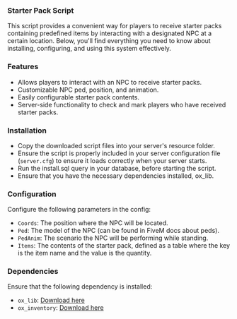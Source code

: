 ### Starter Pack Script

This script provides a convenient way for players to receive starter packs containing predefined items by interacting with a designated NPC at a certain location. Below, you'll find everything you need to know about installing, configuring, and using this system effectively.

### Features

- Allows players to interact with an NPC to receive starter packs.
- Customizable NPC ped, position, and animation.
- Easily configurable starter pack contents.
- Server-side functionality to check and mark players who have received starter packs.

### Installation

- Copy the downloaded script files into your server's resource folder.
- Ensure the script is properly included in your server configuration file (`server.cfg`) to ensure it loads correctly when your server starts.
- Run the install.sql query in your database, before starting the script.
- Ensure that you have the necessary dependencies installed, ox_lib.

### Configuration

Configure the following parameters in the config:

- `Coords`: The position where the NPC will be located.
- `Ped`: The model of the NPC (can be found in FiveM docs about peds).
- `PedAnim`: The scenario the NPC will be performing while standing.
- `Items`: The contents of the starter pack, defined as a table where the key is the item name and the value is the quantity.

### Dependencies

Ensure that the following dependency is installed:

- `ox_lib`: [Download here](https://github.com/overextended/ox_lib.git)
- `ox_inventory`: [Download here](https://github.com/overextended/ox_inventory.git)
